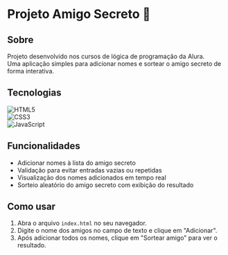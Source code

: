# Projeto Amigo Secreto 🎉

## Sobre
Projeto desenvolvido nos cursos de lógica de programação da Alura.  
Uma aplicação simples para adicionar nomes e sortear o amigo secreto de forma interativa.

## Tecnologias 
![HTML5](https://img.shields.io/badge/HTML-239120?style=for-the-badge&logo=html5&logoColor=white)  
![CSS3](https://img.shields.io/badge/CSS-239120?style=for-the-badge&logo=css3&logoColor=white)  
![JavaScript](https://img.shields.io/badge/JavaScript-F7DF1E?style=for-the-badge&logo=javascript&logoColor=black)

## Funcionalidades
- Adicionar nomes à lista do amigo secreto
- Validação para evitar entradas vazias ou repetidas
- Visualização dos nomes adicionados em tempo real
- Sorteio aleatório do amigo secreto com exibição do resultado

## Como usar
1. Abra o arquivo `index.html` no seu navegador.
2. Digite o nome dos amigos no campo de texto e clique em "Adicionar".
3. Após adicionar todos os nomes, clique em "Sortear amigo" para ver o resultado.


